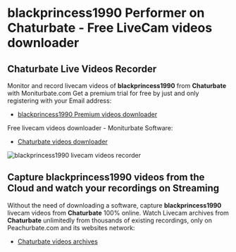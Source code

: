 # blackprincess1990 Performer on Chaturbate - Free LiveCam videos downloader

## Chaturbate Live Videos Recorder

Monitor and record livecam videos of **blackprincess1990** from **Chaturbate** with Moniturbate.com
Get a premium trial for free by just and only registering with your Email address:
* [blackprincess1990 Premium videos downloader](https://moniturbate.com/request-demo-licence-key.html)

Free livecam videos downloader - Moniturbate Software:
* [Chaturbate videos downloader](https://moniturbate.com/moniturbate-download-software.html)

![blackprincess1990 livecam videos recorder](https://peachurnet.com/templates/moniturbate-software.png)


## Capture blackprincess1990 videos from the Cloud and watch your recordings on Streaming

Without the need of downloading a software, capture **blackprincess1990** livecam videos from **Chaturbate** 100% online.
Watch Livecam archives from **Chaturbate** unlimitedly from thousands of existing recordings, only on Peachurbate.com and its websites network:
* [Chaturbate videos archives](https://peachurnet.com/)